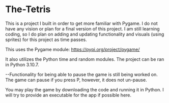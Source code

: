# The-Tetris
This is a project I built in order to get more familiar with Pygame. I do not have any vision or plan for a final version of this project. I am still learning coding, so I do plan on adding and updating functionality and visuals (using sprites) for this project as time passes.

This uses the Pygame module: https://pypi.org/project/pygame/

It also utilizes the Python time and random modules. The project can be ran in Python 3.10.7.

--Functionality for being able to pause the game is still being worked on. The game can pause if you press P, however, it does not un-pause.

You may play the game by downloading the code and running it in Python. I will try to provide an executable for the app if possible here.
